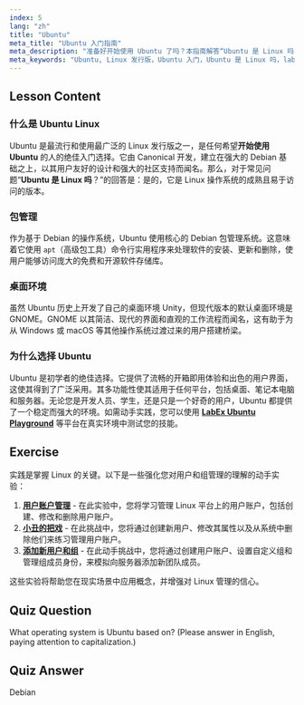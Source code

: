 ```yaml
---
index: 5
lang: "zh"
title: "Ubuntu"
meta_title: "Ubuntu 入门指南"
meta_description: "准备好开始使用 Ubuntu 了吗？本指南解答“Ubuntu 是 Linux 吗”并解释了它为何是初学者的首选，涵盖了其特性、Debian 基础以及在桌面和服务器上的用途。通过 LabEx Ubuntu 实验进行实践。"
meta_keywords: "Ubuntu, Linux 发行版，Ubuntu 入门，Ubuntu 是 Linux 吗，labex ubuntu, Debian, 包管理，Linux 初学者，Ubuntu 教程"
---
```


## Lesson Content

### 什么是 Ubuntu Linux

Ubuntu 是最流行和使用最广泛的 Linux 发行版之一，是任何希望**开始使用 Ubuntu** 的人的绝佳入门选择。它由 Canonical 开发，建立在强大的 Debian 基础之上，以其用户友好的设计和强大的社区支持而闻名。那么，对于常见问题“**Ubuntu 是 Linux 吗**？”的回答是：是的，它是 Linux 操作系统的成熟且易于访问的版本。

### 包管理

作为基于 Debian 的操作系统，Ubuntu 使用核心的 Debian 包管理系统。这意味着它使用 `apt`（高级包工具）命令行实用程序来处理软件的安装、更新和删除，使用户能够访问庞大的免费和开源软件存储库。

### 桌面环境

虽然 Ubuntu 历史上开发了自己的桌面环境 Unity，但现代版本的默认桌面环境是 GNOME。GNOME 以其简洁、现代的界面和直观的工作流程而闻名，这有助于为从 Windows 或 macOS 等其他操作系统过渡过来的用户搭建桥梁。

### 为什么选择 Ubuntu

Ubuntu 是初学者的绝佳选择。它提供了流畅的开箱即用体验和出色的用户界面，这使其得到了广泛采用。其多功能性使其适用于任何平台，包括桌面、笔记本电脑和服务器。无论您是开发人员、学生，还是只是一个好奇的用户，Ubuntu 都提供了一个稳定而强大的环境。如需动手实践，您可以使用 [**LabEx Ubuntu Playground**](https://labex.io/zh/tutorials/linux-online-linux-terminal-and-playground-372915) 等平台在真实环境中测试您的技能。

## Exercise

实践是掌握 Linux 的关键。以下是一些强化您对用户和组管理的理解的动手实验：

1.  **[用户账户管理](https://labex.io/zh/labs/linux-user-account-management-49)** - 在此实验中，您将学习管理 Linux 平台上的用户账户，包括创建、修改和删除用户账户。
2.  **[小丑的把戏](https://labex.io/zh/labs/linux-the-joker-s-trick-270247)** - 在此挑战中，您将通过创建新用户、修改其属性以及从系统中删除他们来练习管理用户账户。
3.  **[添加新用户和组](https://labex.io/zh/labs/linux-add-new-user-and-group-17987)** - 在此动手挑战中，您将通过创建用户账户、设置自定义组和管理组成员身份，来模拟向服务器添加新团队成员。

这些实验将帮助您在现实场景中应用概念，并增强对 Linux 管理的信心。

## Quiz Question

What operating system is Ubuntu based on? (Please answer in English, paying attention to capitalization.)

## Quiz Answer

Debian
